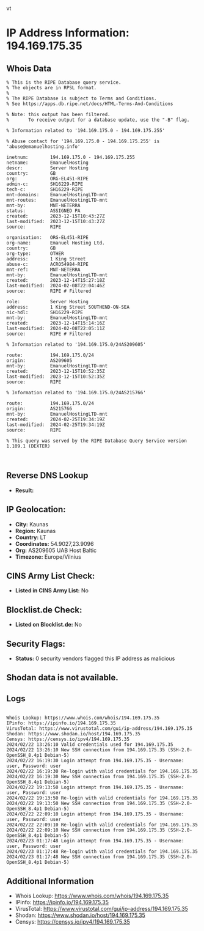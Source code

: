 vt
# IP Address Information: 194.169.175.35

## Whois Data
```
% This is the RIPE Database query service.
% The objects are in RPSL format.
%
% The RIPE Database is subject to Terms and Conditions.
% See https://apps.db.ripe.net/docs/HTML-Terms-And-Conditions

% Note: this output has been filtered.
%       To receive output for a database update, use the "-B" flag.

% Information related to '194.169.175.0 - 194.169.175.255'

% Abuse contact for '194.169.175.0 - 194.169.175.255' is 'abuse@emanuelhosting.info'

inetnum:        194.169.175.0 - 194.169.175.255
netname:        EmanuelHosting
descr:          Server Hosting
country:        GB
org:            ORG-EL451-RIPE
admin-c:        SH16229-RIPE
tech-c:         SH16229-RIPE
mnt-domains:    EmanuelHostingLTD-mnt
mnt-routes:     EmanuelHostingLTD-mnt
mnt-by:         MNT-NETERRA
status:         ASSIGNED PA
created:        2023-12-15T10:43:27Z
last-modified:  2023-12-15T10:43:27Z
source:         RIPE

organisation:   ORG-EL451-RIPE
org-name:       Emanuel Hosting Ltd.
country:        GB
org-type:       OTHER
address:        1 King Street
abuse-c:        ACRO54984-RIPE
mnt-ref:        MNT-NETERRA
mnt-by:         EmanuelHostingLTD-mnt
created:        2023-12-14T15:27:18Z
last-modified:  2024-02-08T22:04:46Z
source:         RIPE # Filtered

role:           Server Hosting
address:        1 King Street SOUTHEND-ON-SEA
nic-hdl:        SH16229-RIPE
mnt-by:         EmanuelHostingLTD-mnt
created:        2023-12-14T15:14:16Z
last-modified:  2024-02-08T22:05:11Z
source:         RIPE # Filtered

% Information related to '194.169.175.0/24AS209605'

route:          194.169.175.0/24
origin:         AS209605
mnt-by:         EmanuelHostingLTD-mnt
created:        2023-12-15T10:52:35Z
last-modified:  2023-12-15T10:52:35Z
source:         RIPE

% Information related to '194.169.175.0/24AS215766'

route:          194.169.175.0/24
origin:         AS215766
mnt-by:         EmanuelHostingLTD-mnt
created:        2024-02-25T19:34:19Z
last-modified:  2024-02-25T19:34:19Z
source:         RIPE

% This query was served by the RIPE Database Query Service version 1.109.1 (DEXTER)



```
## Reverse DNS Lookup
- **Result:** 

## IP Geolocation:
- **City:** Kaunas
- **Region:** Kaunas
- **Country:** LT
- **Coordinates:** 54.9027,23.9096
- **Org:** AS209605 UAB Host Baltic
- **Timezone:** Europe/Vilnius

## CINS Army List Check:
- **Listed in CINS Army List:** 
No

## Blocklist.de Check:
- **Listed on Blocklist.de:** 
No

## Security Flags:
- **Status:** 0 security vendors flagged this IP address as malicious

## Shodan data is not available.

## Logs
```

Whois Lookup: https://www.whois.com/whois/194.169.175.35
IPinfo: https://ipinfo.io/194.169.175.35
VirusTotal: https://www.virustotal.com/gui/ip-address/194.169.175.35
Shodan: https://www.shodan.io/host/194.169.175.35
Censys: https://censys.io/ipv4/194.169.175.35
2024/02/22 13:26:10 Valid credentials used for 194.169.175.35
2024/02/22 13:26:10 New SSH connection from 194.169.175.35 (SSH-2.0-OpenSSH_8.4p1 Debian-5)
2024/02/22 16:19:30 Login attempt from 194.169.175.35 - Username: user, Password: user
2024/02/22 16:19:30 Re-login with valid credentials for 194.169.175.35
2024/02/22 16:19:30 New SSH connection from 194.169.175.35 (SSH-2.0-OpenSSH_8.4p1 Debian-5)
2024/02/22 19:13:50 Login attempt from 194.169.175.35 - Username: user, Password: user
2024/02/22 19:13:50 Re-login with valid credentials for 194.169.175.35
2024/02/22 19:13:50 New SSH connection from 194.169.175.35 (SSH-2.0-OpenSSH_8.4p1 Debian-5)
2024/02/22 22:09:10 Login attempt from 194.169.175.35 - Username: user, Password: user
2024/02/22 22:09:10 Re-login with valid credentials for 194.169.175.35
2024/02/22 22:09:10 New SSH connection from 194.169.175.35 (SSH-2.0-OpenSSH_8.4p1 Debian-5)
2024/02/23 01:17:48 Login attempt from 194.169.175.35 - Username: user, Password: user
2024/02/23 01:17:48 Re-login with valid credentials for 194.169.175.35
2024/02/23 01:17:48 New SSH connection from 194.169.175.35 (SSH-2.0-OpenSSH_8.4p1 Debian-5)

```
## Additional Information
- Whois Lookup: https://www.whois.com/whois/194.169.175.35
- IPinfo: https://ipinfo.io/194.169.175.35
- VirusTotal: https://www.virustotal.com/gui/ip-address/194.169.175.35
- Shodan: https://www.shodan.io/host/194.169.175.35
- Censys: https://censys.io/ipv4/194.169.175.35

